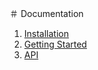 ＃ Documentation  

1. [Installation](./installation.md)
1. [Getting Started](./start.md)
1. [API](./api.md)